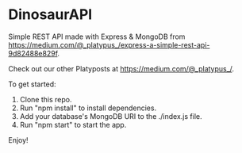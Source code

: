 # DinosaurAPI

Simple REST API made with Express &amp; MongoDB from https://medium.com/@_platypus_/express-a-simple-rest-api-9d82488e829f.

Check out our other Platyposts at https://medium.com/@_platypus_/.

To get started:

1. Clone this repo.
2. Run "npm install" to install dependencies.
3. Add your database's MongoDB URI to the ./index.js file.
5. Run "npm start" to start the app.

Enjoy!
